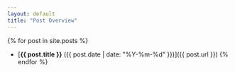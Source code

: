 ```yaml
---
layout: default
title: "Post Overview"
---
```


{% for post in site.posts %}
- [<b>{{ post.title }}</b> ({{ post.date | date: "%Y-%m-%d" }})]({{ post.url }})
{% endfor %}

